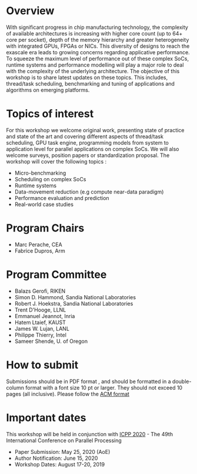 # Overview
With significant progress in chip manufacturing technology, the complexity of available architectures is increasing with higher core count (up to 64+ core per socket), depth of the memory hierarchy and greater heterogeneity with integrated GPUs, FPGAs or NICs. This diversity of designs to reach the exascale era leads to growing concerns regarding applicative performance. To squeeze the maximum level of performance out of these complex SoCs, runtime systems and performance modelling will play a major role to deal with the complexity of the underlying architecture.
The objective of this workshop is to share latest updates on these topics. This includes, thread/task scheduling, benchmarking and tuning of applications and algorithms on emerging platforms.



 
 

# Topics of interest
For this workshop we welcome original work, presenting state of practice and state of the art and covering different aspects of thread/task scheduling, GPU task engine, programming models from system to application level for parallel applications on complex SoCs. We will also welcome surveys, position papers or standardization proposal. The workshop will cover the following topics :

* Micro-benchmarking
* Scheduling on complex SoCs
* Runtime systems
* Data-movement reduction (e.g compute near-data paradigm)
* Performance evaluation and prediction
* Real-world case studies




# Program Chairs
* Marc Perache, CEA 
* Fabrice Dupros, Arm	

# Program Committee 
*	Balazs Gerofi, RIKEN 
* Simon D. Hammond, Sandia National Laboratories 
* Robert J. Hoekstra, Sandia National Laboratories 
* Trent D'Hooge, LLNL
* Emmanuel Jeannot,	Inria
* Hatem Ltaief, KAUST
* James W. Lujan, LANL 
* Philippe Thierry, Intel 
* Sameer Shende, U. of Oregon 

# How to submit
Submissions should be in PDF format , and should be formatted in a double-column format with a font size 10 pt or larger. They should not exceed 10 pages (all inclusive). Please follow the [ACM format]( https://www.acm.org/publications/proceedings-template)

# Important dates
This workshop will be held in conjunction with [ICPP 2020](https://jnamaral.github.io/icpp20/) - The 49th International Conference on Parallel Processing
* Paper Submission: May 25, 2020 (AoE)
* Author Notification: June 15, 2020
* Workshop Dates: August 17-20, 2019
